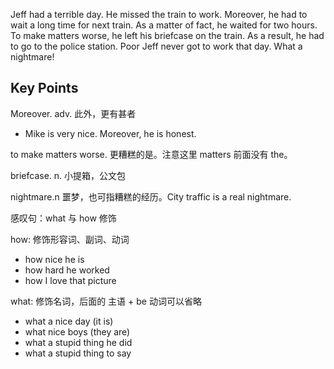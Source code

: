 Jeff had a terrible day. He missed the train to work. Moreover, he had to wait a long time for next train. As a matter of fact, he waited for two hours. 
To make matters worse, he left his briefcase on the train. As a result, he had to go to the police station. Poor Jeff never got to work that day. What a nightmare!

## Key Points
Moreover. adv. 此外，更有甚者
- Mike is very nice. Moreover, he is honest.

to make matters worse. 更糟糕的是。注意这里 matters 前面没有 the。

briefcase. n. 小提箱，公文包

nightmare.n 噩梦，也可指糟糕的经历。City traffic is a real nightmare.

感叹句：what 与 how 修饰

how: 修饰形容词、副词、动词
- how nice he is 
- how hard he worked
- how I love that picture

what: 修饰名词，后面的 主语 + be 动词可以省略
- what a nice day (it is)
- what nice boys (they are)
- what a stupid thing he did
- what a stupid thing to say
